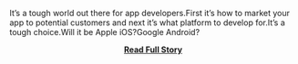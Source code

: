 <p>It’s a tough world out there for app developers.First it’s how to market your app to potential customers and next it’s what platform to develop for.It’s a tough choice.Will it be Apple iOS?Google Android?</p>
<center><p><a href="http://appto.us/blog/2013/05/which-platforms-should-i-develop-my-app-for.html" style='padding:25px; font-sze:18px; font-weight: bold;'>Read Full Story</a></p></center>
